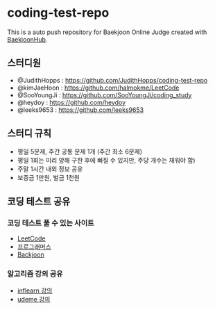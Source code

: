 # coding-test-repo
This is a auto push repository for Baekjoon Online Judge created with [BaekjoonHub](https://github.com/BaekjoonHub/BaekjoonHub).


## 스터디원
- @JudithHopps : https://github.com/JudithHopps/coding-test-repo
- @kimJaeHoon : https://github.com/halmokme/LeetCode
- @SooYoungJi : https://github.com/SooYoungJi/coding_study
- @heydoy : https://github.com/heydoy
- @leeks9653 : https://github.com/leeks9653

## 스터디 규칙
- 평일 5문제, 주간 공통 문제 1개 (주간 최소 6문제)
- 평일 1회는 미리 양해 구한 후에 빠질 수 있지만, 주당 개수는 채워야 함)
- 주말 1시간 내외 정보 공유
- 보증금 1만원, 벌금 1천원


## 코딩 테스트 공유 

### 코딩 테스트 풀 수 있는 사이트
- [LeetCode](https://leetcode.com/)
- [프로그래머스](https://programmers.co.kr/)
- [Backjoon](https://www.acmicpc.net/)

### 알고리즘 강의 공유 
- [inflearn 강의](https://www.inflearn.com/course/2%EC%A3%BC%EB%A7%8C%EC%97%90-%ED%86%B5%EA%B3%BC%ED%95%98%EB%8A%94-%EC%95%8C%EA%B3%A0%EB%A6%AC%EC%A6%98-%EC%BD%94%EB%94%A9%ED%85%8C%EC%8A%A4%ED%8A%B8#curriculum)
- [udeme 강의](https://www.udemy.com/course/best-javascript-data-structures/)
